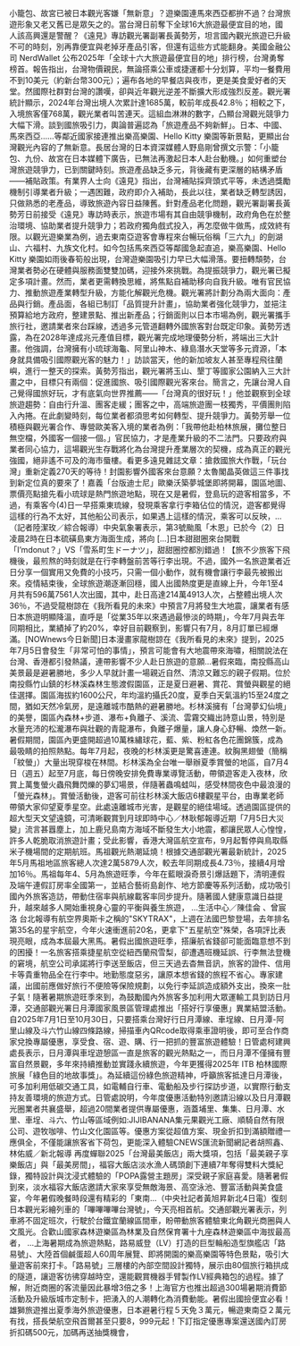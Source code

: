 小籠包、故宮已被日本觀光客嫌「無新意」？遊樂園連馬來西亞都拚不過？台灣旅遊形象又老又舊已是眾矢之的。當台灣日前奪下全球16大旅遊最便宜目的地，國人該高興還是警醒？《遠見》專訪觀光署副署長黃勢芳，坦言國內觀光旅遊已升級不可的時刻，別再靠便宜與老掉牙產品引客，但還有這些方式能翻身。美國金融公司 NerdWallet 公布2025年「全球十六大旅遊最便宜目的地」排行榜，台灣勇奪榜首。報告指出，台灣物價親民，無論搭乘公車或捷運都十分划算，平均一餐費用不到10美元（約新台幣300元）；遍布各地的早餐店與夜市，更是美食愛好者的天堂。然國際社群對台灣的讚嘆，卻與近年觀光逆差不斷擴大形成強烈反差。觀光署統計顯示，2024年台灣出境人次累計達1685萬，較前年成長42.8％；相較之下，入境旅客僅768萬，觀光業者叫苦連天。這組血淋淋的數字，凸顯台灣觀光競爭力大幅下滑。談到國旅吸引力，輿論普遍認為「旅遊產品不夠新鮮」。日本、中國、馬來西亞……等鄰近國家接連推出樂高樂園、Hello Kitty 樂園等新景點，更顯出台灣觀光內容的了無新意。長居台灣的日本資深媒體人野島剛曾撰文示警：「小籠包、九份、故宮在日本媒體下廣告，已無法再激起日本人赴台動機。」如何重塑台灣旅遊競爭力，已到關鍵時刻。旅遊產品缺乏多元，背後藏有更深層的結構矛盾——補貼政策。有業界人士向《遠見》指出，台灣補貼採齊頭式平等，未透過獎勵機制引導業者升級；一遇困難，政府即介入補助，長此以往，業者缺乏轉型誘因，只做熟悉的老產品，導致旅遊內容日益陳舊。針對產品老化問題，觀光署副署長黃勢芳日前接受《遠見》專訪時表示，旅遊市場有其自由競爭機制，政府角色在於整治環境、協助業者提升競爭力；若政府獨角戲式投入，再怎麼做牛做馬，成效終有限。以觀光遊樂業為例，過去東南亞遊客會專程來台暢玩俗稱「三六九」的劍湖山、六福村、九族文化村。如今包括馬來西亞等鄰國急起直追，樂高樂園、Hello Kitty 樂園如雨後春筍般出現，台灣遊樂園吸引力早已大幅滑落。要扭轉頹勢，台灣業者勢必在硬體與服務面雙雙加碼，迎接外來挑戰。為提振競爭力，觀光署已擬定多項計畫。然而，業者更需轉換思維，將焦點自補助移向自我升級。唯有官民協力、推動旅遊產業轉型升級，方能化解觀光危機。觀光署將計劃分為兩大面向：產品與行銷。產品面，各組已制訂「品質提升計畫」，協助業者強化競爭力，並挹注預算給地方政府，整建景點、推出新產品；行銷面則以日本市場為例，觀光署攜手旅行社，邀請業者來台踩線，透過多元管道翻轉外國旅客對台既定印象。黃勢芳透露，為在2028年達成兆元產值目標，觀光署完成地理優勢分析，將端出三大計畫。他強調，台灣擁有小琉球海龜、阿里山神木、綠島潛水天堂等多元資源，「本身就具備吸引國際觀光客的魅力！」訪談當天，他的新加坡友人甚至專程飛往蘭嶼，進行一整天的探索。黃勢芳指出，觀光署將玉山、墾丁等國家公園納入三大計畫之中，目標只有兩個：促進國旅、吸引國際觀光客來台。簡言之，先讓台灣人自己覺得國旅好玩，才有底氣向世界推薦——「台灣真的很好玩！」他並觀察到全球旅遊趨勢：自由行升溫、團客走緩；團客之中，高端旅遊團一枝獨秀，平價團則陷入內捲。在此劇變時刻，每位業者都須思考如何轉型、提升競爭力。黃勢芳舉一位積極與觀光署合作、專營歐美客入境的業者為例：「我帶他赴柏林旅展，攤位整日無空檔，外國客一個接一個。」官民協力，才是產業升級的不二法門。只要政府與業者同心協力，這場觀光生存戰將化為台灣提升產業層次的契機，成為真正的觀光強國，絕非遙不可及的海市蜃樓。看更多遠見雜誌文章：搶救國旅大作戰，「玩台灣」重新定義270天的等待！封園影響外國客來台意願？太魯閣晶英做這三件事找到新定位真的要來了！嘉義「台版迪士尼」歐樂沃築夢城堡即將開幕，園區地圖、票價亮點搶先看小琉球是熱門旅遊地點，現在又是暑假，登島玩的遊客相當多，不過，有乘客今(4)日一早搭乘東琉線，發現乘客拿行李箱佔位的情況，遊客都覺得這樣的行為不太好，其他船公司表示，如果遇上這樣的情況，乘客可以反映，...（記者陸潔玫／綜合報導）中央氣象署表示，第3號颱風「木恩」已於今（2）日凌晨2時在日本硫磺島東方海面生成，將向 […]日本甜甜圈來台開戰「I’mdonut？」VS「雪系町生ドーナツ」，甜甜圈控都別錯過！【旅不少旅客下飛機後，最煎熬的時刻就是在行李轉盤前苦等行李出現。不過，國外一名旅遊業者近日分享一個實用又免費的小技巧，只需一個小動作，就有機會讓行李最先被搬出來。疫情結束後，全球旅遊潮逐漸回穩，國人出國熱度更是直線上升，今年1至4月共有596萬7561人次出國，其中，赴日高達214萬4913人次，占整體出境人次36％，不過受龍樹諒在《我所看見的未來》中預言7月將發生大地震，讓業者有感日本旅遊明顯降溫，直呼是「從業35年以來遇過最慘淡的時期」，今年7月與去年同期相比，業績掉了約20%，幸好目前觀察到，影響只有7月，8月訂單已經爆滿。[NOWnews今日新聞]日本漫畫家龍樹諒在《我所看見的未來》提到，2025年7月5日會發生「非常可怕的事情」，預言可能會有大地震帶來海嘯，相關說法在台灣、香港都引發熱議，連帶影響不少人赴日旅遊的意願...暑假來臨，南投縣高山美景最是避暑勝地，多少人早就計畫一場親近自然、清涼又難忘的親子假期。位於南投縣竹山鎮的杉林溪森林生態渡假園區，正是夏日避暑、賞花、賞螢與觀星的絕佳選擇。園區海拔約1600公尺，年均溫約攝氏20度，夏季白天氣溫約15至24度之間，猶如天然冷氣房，是遠離城市酷熱的避暑勝地。杉林溪擁有「台灣夢幻仙境」的美譽，園區內森林+步道、瀑布+負離子、溪流、雲霧交織出詩意山景，特別是水量充沛的松瀧瀑布與壯觀的青龍瀑布，負離子爆量，讓人身心舒暢、煥然一新。暑假期間，園區內更盛開超過10萬株繡球花，藍、紫、粉紅各色花團錦簇，成為最吸睛的拍照熱點。每年7月起，夜晚的杉林溪更是驚喜連連。紋胸黑翅螢（簡稱「紋螢」）大量出現穿梭在林間。杉林溪為全台唯一舉辦夏季賞螢的地區，自7月4日（週五）起至7月底，每日傍晚安排免費專業導覽活動，帶領遊客走入夜林，欣賞上萬隻螢火蟲飛舞閃爍的夢幻場景，伴隨著蟲鳴蛙叫，感受林間夜色中最浪漫的「螢光森林」。賞螢活動後，遊客可前往杉林溪大飯店6樓觀星平台，由專業老師帶領大家仰望夏季星空。此處遠離城市光害，是觀星的絕佳場域。透過園區提供的超大型天文望遠鏡，可清晰觀賞到月球即時中心／林耿郁報導近期「7月5日大災變」流言甚囂塵上，加上鹿兒島南方海域不斷發生大小地震，都讓民眾人心惶惶，許多人乾脆取消旅遊計畫；受此影響，香港大灣區航空宣布，9月起暫停與鳥取縣米子機場間的定期航班。馬祖觀光熱潮延燒！根據交通部觀光署最新統計，2025年5月馬祖地區旅客總人次達2萬5879人次，較去年同期成長4.73％，接續4月增加16％。馬祖每年4、5月為旅遊旺季，今年在藍眼淚奇景引爆話題下，清明連假及端午連假訂房率全國第一，並結合藝術島創作、地方節慶等系列活動，成功吸引國內外旅客造訪，帶動住宿率與航線載客率同步提升。隨著國人健康意識日益提升，越來越多人開始重視身心靈的平衡與養生旅遊， ...生活中心／陳佳侖 、曾宸洛 台北報導有航空界奧斯卡之稱的"SKYTRAX"，上週在法國巴黎登場，去年排名第35名的星宇航空，今年火速衝進前20名，更拿下"五星航空"殊榮，各項評比表現亮眼，成為本屆最大黑馬。暑假出國旅遊旺季，搭廉航省錢卻可能面臨意想不到的困擾！一名旅客搭乘捷星航空從紐西蘭飛雪梨，卻遭遇班機延誤、行李無法登機的窘境，航空公司承諾將行李送至飯店，但三天過去杳無音訊，旅客的證件、信用卡等貴重物品全在行李中。地勤態度惡劣，讓原本想省錢的旅程不省心。專家建議，出國前應做好旅行不便險等保險規劃，以免行李延誤造成額外支出，換來一肚子氣！隨著暑期旅遊旺季來到，為鼓勵國內外旅客多加利用大眾運輸工具到訪日月潭，交通部觀光署日月潭國家風景區管理處推出「搭好行享優惠」異業結盟活動。自2025年7月1日至10月30日，只要搭乘台灣好行日月潭線、車埕線、日月潭-阿里山線及斗六竹山線四條路線，掃描車內QRcode取得乘車證明後，即可至合作商家兌換專屬優惠，享受食、宿、遊、購、行一把抓的豐富旅遊體驗！日管處柯建興處長表示，日月潭與車埕遊憩區一直是旅客的觀光熱點之一，而日月潭不僅擁有豐富自然景觀，多年來持續推動並實踐永續旅遊，今年更獲得2025年 ITB 柏林國際旅展「綠色目的地故事獎」。為延續這份綠色旅遊精神，呼籲旅客抵達日月潭後，可多加利用低碳交通工具，如電輔自行車、電動船及步行探訪步道，以實際行動支持友善環境的旅遊方式。日管處說明，今年度優惠活動特別邀請沿線以及日月潭觀光圈業者共襄盛舉，超過20間業者提供專屬優惠，涵蓋埔里、集集、日月潭、水里、車埕、斗六、竹山等區域例如:JIJIBANANA集元果觀光工廠、順騎自然有限公司、遊牧咖啡、竹山文化園區等。優惠方案從超值方案、現金折扣到滿額贈禮一應俱全，不僅能讓旅客省下荷包，更能深入體驗CNEWS匯流新聞網記者胡照鑫、林佑威／新北報導 再度蟬聯2025「台灣最美飯店」兩大獎項，包括「最美親子享樂飯店」與「最美房間」，福容大飯店淡水漁人碼頭創下連續7年奪得雙料大獎紀錄，獨特設計與沈浸式體驗的「POPA露營主題房」深受親子家庭喜愛。隨著暑假到來，淡水福容大飯店邀請大家來享受無敵海景、高空泳池、豐富活動與美食盛宴，今年暑假晚餐時段還有精彩的「東南...（中央社記者黃旭昇新北4日電）復刻日本觀光彩繪列車的「嗶嗶嗶嗶台灣號」，今天亮相首航。交通部觀光署表示，列車將不固定班次，行駛於台鐵宜蘭線區間車，盼帶動旅客體驗東北角觀光商圈與人文風光。合歡山國家森林遊樂區為林業及自然保育署十九座森林遊樂區中海拔最高者， ...上海暑期成為旅遊熱點，路易威登（LV）打造的巨型輪船造型旗艦店「路易號」、大陸首個鹹蛋超人60周年展覽、即將開園的樂高樂園等特色景點，吸引大量遊客前來打卡。「路易號」三層樓的內部空間設計獨特，展示由80個旅行箱拱成的隧道，讓遊客彷彿穿越時空，還能觀賞機器手臂製作LV經典箱包的過程。據了解，附近商圈的客流量因此暴增3倍之多！上海官方也推出超過300場暑期消費節活動及升級版城市定制卡，把湧入的人潮轉化為消費動能。暑假出國撿便宜必看！雄獅旅遊推出夏季海外旅遊優惠，日本避暑行程５天免３萬元，暢遊東南亞２萬元有找，搭長榮航空飛首爾甚至只要8，999元起！下訂指定優惠專案還送國內訂房折扣碼500元，加碼再送抽獎機會，
